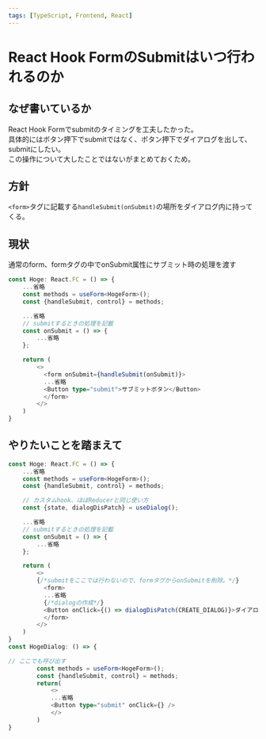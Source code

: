 ```yaml
---
tags: [TypeScript, Frontend, React]
---
```

# React Hook FormのSubmitはいつ行われるのか

## なぜ書いているか

React Hook Formでsubmitのタイミングを工夫したかった。<br/>
具体的にはボタン押下でsubmitではなく、ボタン押下でダイアログを出して、submitにしたい。<br/>
この操作について大したことではないがまとめておくため。

## 方針

```<form>```タグに記載する```handleSubmit(onSubmit)```の場所をダイアログ内に持ってくる。

## 現状

通常のform、formタグの中でonSubmit属性にサブミット時の処理を渡す

```ts
const Hoge: React.FC = () => {
    ...省略
    const methods = useForm<HogeForm>();
    const {handleSubmit, control} = methods;

    ...省略
    // submitするときの処理を記載
    const onSubmit = () => {
        ...省略
    };

    return (
        <>
          <form onSubmit={handleSubmit(onSubmit)}>
          ...省略
          <Button type="submit">サブミットボタン</Button>
          </form>
        </>
    )
}
```

## やりたいことを踏まえて

```ts
const Hoge: React.FC = () => {
    ...省略
    const methods = useForm<HogeForm>();
    const {handleSubmit, control} = methods;

    // カスタムhook、ほぼReducerと同じ使い方
    const {state, dialogDisPatch} = useDialog();

    ...省略
    // submitするときの処理を記載
    const onSubmit = () => {
        ...省略
    };

    return (
        <>
        {/*submitをここでは行わないので、formタグからonSubmitを削除。*/}
          <form>
          ...省略
          {/*dialogの作成*/}
          <Button onClick={() => dialogDisPatch(CREATE_DIALOG)}>ダイアログ表示ボタン</Button>
          </form>
        </>
    )
}
const HogeDialog: () => {

// ここでも呼び出す
        const methods = useForm<HogeForm>();
        const {handleSubmit, control} = methods;
        return(
            <>
            ...省略
            <Button type="submit" onClick={} />
            </>
        ) 
}

```